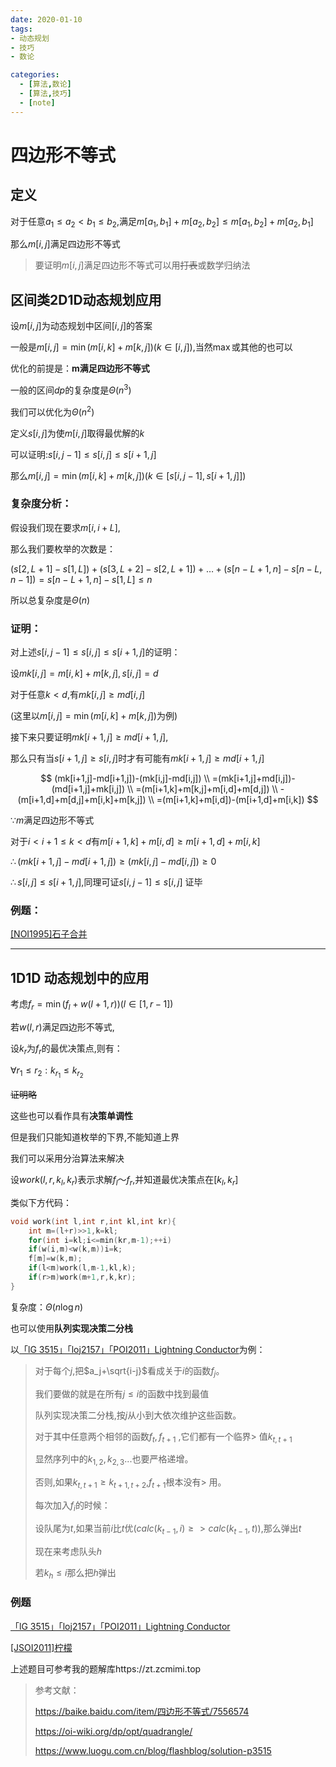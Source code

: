 ```yaml
---
date: 2020-01-10
tags:
- 动态规划
- 技巧
- 数论

categories:
  - [算法,数论]
  - [算法,技巧]
  - [note]
---
```

# 四边形不等式

## 定义

对于任意$a_1\le a_2<b_1\le b_2$,满足$m[a_1,b_1]+m[a_2,b_2]\le m[a_1,b_2]+m[a_2,b_1]$
 
那么$m[i,j]$满足四边形不等式

> 要证明$m[i,j]$满足四边形不等式可以用~~打表~~或数学归纳法

## 区间类2D1D动态规划应用

设$m[i,j]$为动态规划中区间$[i,j]$的答案

一般是$m[i,j]=\min(m[i,k]+m[k,j])(k\in [i,j])$,当然$\max$或其他的也可以

优化的前提是：**m满足四边形不等式**

一般的区间$dp$的复杂度是$\Theta(n^3)$

我们可以优化为$\Theta(n^2)$

定义$s[i,j]$为使$m[i,j]$取得最优解的$k$

可以证明:$s[i,j-1]\le s[i,j]\le s[i+1,j]$

那么$m[i,j]=\min(m[i,k]+m[k,j])(k\in [s[i,j-1],s[i+1,j]])$

### 复杂度分析：

假设我们现在要求$m[i,i+L]$,

那么我们要枚举的次数是：

$(s[2,L+1]-s[1,L])+(s[3,L+2]-s[2,L+1])+…+(s[n-L+1,n]-s[n-L,n-1])=s[n-L+1,n]-s[1,L]\le n$

所以总复杂度是$\Theta(n)$

### 证明：

对上述$s[i,j-1]\le s[i,j]\le s[i+1,j]$的证明：


设$mk[i,j]=m[i,k]+m[k,j],s[i,j]=d$

对于任意$k<d$,有$mk[i,j]\ge md[i,j]$

(这里以$m[i,j]=\min(m[i,k]+m[k,j])$为例)

接下来只要证明$mk[i+1,j]\ge md[i+1,j]$,

那么只有当$s[i+1,j]\ge s[i,j]$时才有可能有$mk[i+1,j]\ge md[i+1,j]$

$$
(mk[i+1,j]-md[i+1,j])-(mk[i,j]-md[i,j])
\\
=(mk[i+1,j]+md[i,j])-(md[i+1,j]+mk[i,j])
\\
=(m[i+1,k]+m[k,j]+m[i,d]+m[d,j])
\\
-(m[i+1,d]+m[d,j]+m[i,k]+m[k,j])
\\
=(m[i+1,k]+m[i,d])-(m[i+1,d]+m[i,k])
$$

$\because m$满足四边形不等式

对于$i<i+1\le k<d$有$m[i+1,k]+m[i,d]\ge m[i+1,d]+m[i,k]$

$\therefore (mk[i+1,j]-md[i+1,j])\ge(mk[i,j]-md[i,j])\ge 0$

$\therefore s[i,j]\le s[i+1,j]$,同理可证$s[i,j-1]\le s[i,j]$
证毕

### 例题：

[[NOI1995]石子合并](https://www.luogu.com.cn/problem/P1880)

---

## 1D1D 动态规划中的应用

考虑$f_r=\min(f_l+w(l+1,r))(l\in [1,r-1])$

若$w(l,r)$满足四边形不等式,

设$k_r$为$f_r$的最优决策点,则有：

$\forall r_1\le r_2 : k_{r_1} \le k_{r_2}$

~~证明略~~

这些也可以看作具有**决策单调性**

但是我们只能知道枚举的下界,不能知道上界

我们可以采用分治算法来解决

设$work(l,r,k_l,k_r)$表示求解$f_l～f_r$,并知道最优决策点在$[k_l,k_r]$

类似下方代码：

```cpp
void work(int l,int r,int kl,int kr){
    int m=(l+r)>>1,k=kl;
    for(int i=kl;i<=min(kr,m-1);++i)
    if(w(i,m)<w(k,m))i=k;
    f[m]=w(k,m);
    if(l<m)work(l,m-1,kl,k);
    if(r>m)work(m+1,r,k,kr);
}
```

复杂度：$\Theta(n \log n)$

也可以使用**队列实现决策二分栈**

以[「lG 3515」「loj2157」「POI2011」Lightning Conductor](https://www.luogu.com.cn/problem/P3515)为例：

> 对于每个$j$,把$a_j+\sqrt{i-j}$看成关于$i$的函数$f_j$。
> 
> 我们要做的就是在所有$j\leq i$的函数中找到最值
> 
> 队列实现决策二分栈,按$j$从小到大依次维护这些函数。
> 
> 对于其中任意两个相邻的函数$f_t,f_{t+1}$ ,它们都有一个临界> 值$k_{t,t+1}$
> 
> 显然序列中的$k_{1,2},k_{2,3}...$也要严格递增。
> 
> 否则,如果$k_{t,t+1}\ge k_{t+1,t+2}$,$f_{t+1}$根本没有> 用。
> 
> 每次加入$f_i$的时候：
> 
> 设队尾为$t$,如果当前$i$比$t$优($calc(k_{t-1},i)\ge > calc(k_{t-1},t)$),那么弹出$t$
> 
> 现在来考虑队头$h$
> 
> 若$k_h\le i$那么把$h$弹出

### 例题

[「lG 3515」「loj2157」「POI2011」Lightning Conductor](https://www.luogu.com.cn/problem/P3515)

[[JSOI2011]柠檬](https://www.luogu.com.cn/problemnew/show/P5504)

上述题目可参考我的题解库https://zt.zcmimi.top

> 参考文献：
> 
> https://baike.baidu.com/item/四边形不等式/7556574
> 
> https://oi-wiki.org/dp/opt/quadrangle/
> 
> https://www.luogu.com.cn/blog/flashblog/solution-p3515